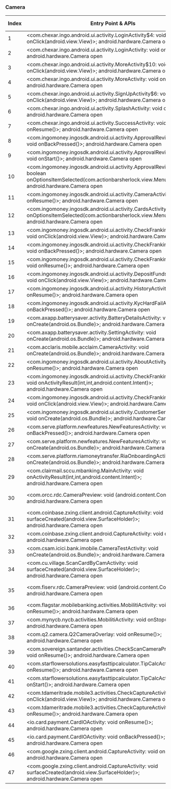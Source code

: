 ### Camera
| Index | Entry Point & APIs | Screen shot | Resource id | Label |
| ------------- | ------------- | ------------- |-------------|-------------|
| 1 | <com.chexar.ingo.android.ui.activity.LoginActivity$4: void onClick(android.view.View)>; android.hardware.Camera open | ![](F:\COSMOS\output\py\Play_win8\Finance\com.af247.ingo.android\com.chexar.ingo.android.ui.activity.LoginActivity.png) |  | F |
| 2 | <com.chexar.ingo.android.ui.activity.LoginActivity: void onResume()>; android.hardware.Camera open | ![](F:\COSMOS\output\py\Play_win8\Finance\com.af247.ingo.android\com.chexar.ingo.android.ui.activity.LoginActivity.png) |  | F |
| 3 | <com.chexar.ingo.android.ui.activity.MoreActivity$10: void onClick(android.view.View)>; android.hardware.Camera open | ![](F:\COSMOS\output\py\Play_win8\Finance\com.af247.ingo.android\com.chexar.ingo.android.ui.activity.MoreActivity.png) |  | F |
| 4 | <com.chexar.ingo.android.ui.activity.MoreActivity: void onResume()>; android.hardware.Camera open | ![](F:\COSMOS\output\py\Play_win8\Finance\com.af247.ingo.android\com.chexar.ingo.android.ui.activity.MoreActivity.png) |  | F |
| 5 | <com.chexar.ingo.android.ui.activity.SignUpActivity$6: void onClick(android.view.View)>; android.hardware.Camera open | ![](F:\COSMOS\output\py\Play_win8\Finance\com.af247.ingo.android\com.chexar.ingo.android.ui.activity.SignUpActivity.png) |  | F |
| 6 | <com.chexar.ingo.android.ui.activity.SplashActivity: void onResume()>; android.hardware.Camera open | ![](F:\COSMOS\output\py\Play_win8\Finance\com.ace.ingo.android\com.chexar.ingo.android.ui.activity.SplashActivity.png) |  | F |
| 7 | <com.chexar.ingo.android.ui.activity.SuccessActivity: void onResume()>; android.hardware.Camera open | ![](F:\COSMOS\output\py\Play_win8\Finance\com.ace.ingo.android\com.chexar.ingo.android.ui.activity.SuccessActivity.png) |  | F |
| 8 | <com.ingomoney.ingosdk.android.ui.activity.ApprovalReviewActivity: void onBackPressed()>; android.hardware.Camera open | ![](F:\COSMOS\output\py\Play_win8\Finance\com.af247.ingo.android\com.ingomoney.ingosdk.android.ui.activity.ApprovalReviewActivity.png) |  |  |
| 9 | <com.ingomoney.ingosdk.android.ui.activity.ApprovalReviewActivity: void onStart()>; android.hardware.Camera open | ![](F:\COSMOS\output\py\Play_win8\Finance\com.af247.ingo.android\com.ingomoney.ingosdk.android.ui.activity.ApprovalReviewActivity.png) |  |  |
| 10 | <com.ingomoney.ingosdk.android.ui.activity.ApprovalReviewActivity: boolean onOptionsItemSelected(com.actionbarsherlock.view.MenuItem)>; android.hardware.Camera open | ![](F:\COSMOS\output\py\Play_win8\Finance\com.af247.ingo.android\com.ingomoney.ingosdk.android.ui.activity.ApprovalReviewActivity.png) |  |  |
| 11 | <com.ingomoney.ingosdk.android.ui.activity.CameraActivity: void onResume()>; android.hardware.Camera open | ![](F:\COSMOS\output\py\Play_win8\Finance\com.ace.ingo.android\com.ingomoney.ingosdk.android.ui.activity.CameraActivity.png) |  | |
| 12 | <com.ingomoney.ingosdk.android.ui.activity.CardsActivity: boolean onOptionsItemSelected(com.actionbarsherlock.view.MenuItem)>; android.hardware.Camera open | ![](F:\COSMOS\output\py\Play_win8\Finance\com.af247.ingo.android\com.ingomoney.ingosdk.android.ui.activity.CardsActivity.png) |  |  |
| 13 | <com.ingomoney.ingosdk.android.ui.activity.CheckFrankingActivity$4: void onClick(android.view.View)>; android.hardware.Camera open | ![](F:\COSMOS\output\py\Play_win8\Finance\com.af247.ingo.android\com.ingomoney.ingosdk.android.ui.activity.CheckFrankingActivity.png) |  | T |
| 14 | <com.ingomoney.ingosdk.android.ui.activity.CheckFrankingActivity: void onBackPressed()>; android.hardware.Camera open | ![](F:\COSMOS\output\py\Play_win8\Finance\com.bluebird.mobile\com.ingomoney.ingosdk.android.ui.activity.CheckFrankingActivity.png) |  | T |
| 15 | <com.ingomoney.ingosdk.android.ui.activity.CheckFrankingActivity: void onResume()>; android.hardware.Camera open | ![](F:\COSMOS\output\py\Play_win8\Finance\com.bluebird.mobile\com.ingomoney.ingosdk.android.ui.activity.CheckFrankingActivity.png) |  | T |
| 16 | <com.ingomoney.ingosdk.android.ui.activity.DepositFundsActivity$4: void onClick(android.view.View)>; android.hardware.Camera open | ![](F:\COSMOS\output\py\Play_win8\Finance\com.af247.ingo.android\com.ingomoney.ingosdk.android.ui.activity.DepositFundsActivity.png) |  | T |
| 17 | <com.ingomoney.ingosdk.android.ui.activity.HistoryActivity: void onResume()>; android.hardware.Camera open | ![](F:\COSMOS\output\py\Play_win8\Finance\com.af247.ingo.android\com.ingomoney.ingosdk.android.ui.activity.HistoryActivity.png) |  | T |
| 18 | <com.ingomoney.ingosdk.android.ui.activity.KycHardFailActivity: void onBackPressed()>; android.hardware.Camera open | ![](F:\COSMOS\output\py\Play_win8\Finance\com.af247.ingo.android\com.ingomoney.ingosdk.android.ui.activity.KycHardFailActivity.png) |  | |
| 19 | <com.axapp.batterysaver.activity.BatteryDetailsActivity: void onCreate(android.os.Bundle)>; android.hardware.Camera open | ![](F:\COSMOS\output\py\Play_win8\Finance\com.axapp.batterysaver\com.axapp.batterysaver.activity.BatteryDetailsActivity.png) |  | F |
| 20 | <com.axapp.batterysaver.activity.SettingActivity: void onCreate(android.os.Bundle)>; android.hardware.Camera open | ![](F:\COSMOS\output\py\Play_win8\Finance\com.axapp.batterysaver\com.axapp.batterysaver.activity.SettingActivity.png) |  | F|
| 21 | <com.acclaris.mobile.acclaim.CameraActivity: void onCreate(android.os.Bundle)>; android.hardware.Camera open | ![](F:\COSMOS\output\py\Play_win8\Finance\com.bankofamerica.health\com.acclaris.mobile.acclaim.CameraActivity.png) |  | |
| 22 | <com.ingomoney.ingosdk.android.ui.activity.AboutActivity: void onResume()>; android.hardware.Camera open | ![](F:\COSMOS\output\py\Play_win8\Finance\com.bluebird.mobile\com.ingomoney.ingosdk.android.ui.activity.AboutActivity.png) |  | |
| 23 | <com.ingomoney.ingosdk.android.ui.activity.CheckFrankingActivity: void onActivityResult(int,int,android.content.Intent)>; android.hardware.Camera open | ![](F:\COSMOS\output\py\Play_win8\Finance\com.bluebird.mobile\com.ingomoney.ingosdk.android.ui.activity.CheckFrankingActivity.png) |  | T |
| 24 | <com.ingomoney.ingosdk.android.ui.activity.CheckFrankingActivity$3: void onClick(android.view.View)>; android.hardware.Camera open | ![](F:\COSMOS\output\py\Play_win8\Finance\com.bluebird.mobile\com.ingomoney.ingosdk.android.ui.activity.CheckFrankingActivity.png) |  | T |
| 25 | <com.ingomoney.ingosdk.android.ui.activity.CustomerServiceActivity: void onCreate(android.os.Bundle)>; android.hardware.Camera open | ![](F:\COSMOS\output\py\Play_win8\Finance\com.bluebird.mobile\com.ingomoney.ingosdk.android.ui.activity.CustomerServiceActivity.png) |  |  |
| 26 | <com.serve.platform.newfeatures.NewFeaturesActivity: void onBackPressed()>; android.hardware.Camera open | ![](F:\COSMOS\output\py\Play_win8\Finance\com.bluebird.mobile\com.serve.platform.newfeatures.NewFeaturesActivity.png) |  | F |
| 27 | <com.serve.platform.newfeatures.NewFeaturesActivity: void onCreate(android.os.Bundle)>; android.hardware.Camera open | ![](F:\COSMOS\output\py\Play_win8\Finance\com.bluebird.mobile\com.serve.platform.newfeatures.NewFeaturesActivity.png) |  | F |
| 28 | <com.serve.platform.riamoneytransfer.RiaOnboardingActivity: void onCreate(android.os.Bundle)>; android.hardware.Camera open | ![](F:\COSMOS\output\py\Play_win8\Finance\com.bluebird.mobile\com.serve.platform.riamoneytransfer.RiaOnboardingActivity.png) |  | F |
| 29 | <com.clairmail.sccu.mbanking.MainActivity: void onActivityResult(int,int,android.content.Intent)>; android.hardware.Camera open | ![](F:\COSMOS\output\py\Play_win8\Finance\com.clairmail.sccu.mbanking\com.clairmail.sccu.mbanking.MainActivity.png) |  | |
| 30 | <com.orcc.rdc.CameraPreview: void <init>(android.content.Context)>; android.hardware.Camera open | ![](F:\COSMOS\output\py\Play_win8\Finance\org.coastalfcu.mobile\com.orcc.rdc.CameraActivity.png) | {'2131099656': <sensitive_component.SensitiveComponent.SensitiveView object at 0x0000022084D26E10>} | T |
| 31 | <com.coinbase.zxing.client.android.CaptureActivity: void surfaceCreated(android.view.SurfaceHolder)>; android.hardware.Camera open | ![](F:\COSMOS\output\py\Play_win8\Finance\com.coinbase.android\com.coinbase.zxing.client.android.CaptureActivity.png) |  | T |
| 32 | <com.coinbase.zxing.client.android.CaptureActivity: void onResume()>; android.hardware.Camera open | ![](F:\COSMOS\output\py\Play_win8\Finance\com.coinbase.android\com.coinbase.zxing.client.android.CaptureActivity.png) |  | T |
| 33 | <com.csam.icici.bank.imobile.CameraTestActivity: void onCreate(android.os.Bundle)>; android.hardware.Camera open | ![](F:\COSMOS\output\py\Play_win8\Finance\com.csam.icici.bank.imobile\com.csam.icici.bank.imobile.CameraTestActivity.png) |  | T |
| 34 | <com.cu.village.ScanCardByCamActivity: void surfaceCreated(android.view.SurfaceHolder)>; android.hardware.Camera open | ![](F:\COSMOS\output\py\Play_win8\Finance\com.cu.village\com.cu.village.ScanCardByCamActivity.png) |  | T |
| 35 | <com.fiserv.rdc.CameraPreview: void <init>(android.content.Context)>; android.hardware.Camera open | ![](F:\COSMOS\output\py\Play_win8\Finance\com.fiserv.trumark\com.fiserv.rdc.CameraActivity.png) | {'2131361800': <sensitive_component.SensitiveComponent.SensitiveView object at 0x000002208501E198>} | T |
| 36 | <com.flagstar.mobilebanking.activities.MobilitiActivity: void onResume()>; android.hardware.Camera open | ![](F:\COSMOS\output\py\Play_win8\Finance\com.flagstar.mobilebanking\com.flagstar.mobilebanking.activities.MobilitiActivity.png) |  | |
| 37 | <com.mynycb.nycb.activities.MobilitiActivity: void onStop()>; android.hardware.Camera open | ![](F:\COSMOS\output\py\Play_win8\Finance\com.mynycb.nycb\com.mynycb.nycb.activities.MobilitiActivity.png) |  | |
| 38 | <com.q2.camera.Q2CameraOverlay: void onResume()>; android.hardware.Camera open | ![](F:\COSMOS\output\py\Play_win8\Finance\com.q2e.texasdowcreditunion5004401st.mobile.production\com.q2.camera.Q2CameraOverlay.png) |  | T |
| 39 | <com.sovereign.santander.activities.CheckScanCameraPreviewActivity: void onResume()>; android.hardware.Camera open | ![](F:\COSMOS\output\py\Play_win8\Finance\com.sovereign.santander\com.sovereign.santander.activities.CheckScanCameraPreviewActivity.png) |  | T |
| 40 | <com.starflowersolutions.easyfasttipcalculator.TipCalcActivity: void onResume()>; android.hardware.Camera open | ![](F:\COSMOS\output\py\Play_win8\Finance\com.starflowersolutions.easytipcalculator\com.starflowersolutions.easyfasttipcalculator.TipCalcActivity.png) |  | T |
| 41 | <com.starflowersolutions.easyfasttipcalculator.TipCalcActivity: void onStart()>; android.hardware.Camera open | ![](F:\COSMOS\output\py\Play_win8\Finance\com.starflowersolutions.easytipcalculator\com.starflowersolutions.easyfasttipcalculator.TipCalcActivity.png) |  | T |
| 42 | <com.tdameritrade.mobile3.activities.CheckCaptureActivity: void onClick(android.view.View)>; android.hardware.Camera open | ![](F:\COSMOS\output\py\Play_win8\Finance\com.tdameritrade.mobile3\com.tdameritrade.mobile3.activities.CheckCaptureActivity.png) |  | T |
| 43 | <com.tdameritrade.mobile3.activities.CheckCaptureActivity: void onResume()>; android.hardware.Camera open | ![](F:\COSMOS\output\py\Play_win8\Finance\com.tdameritrade.mobile3\com.tdameritrade.mobile3.activities.CheckCaptureActivity.png) |  | T |
| 44 | <io.card.payment.CardIOActivity: void onResume()>; android.hardware.Camera open | ![](F:\COSMOS\output\py\Play_win8\Finance\com.yapstone.rentpayment\io.card.payment.CardIOActivity.png) |  | |
| 45 | <io.card.payment.CardIOActivity: void onBackPressed()>; android.hardware.Camera open | ![](F:\COSMOS\output\py\Play_win8\Finance\com.yapstone.rentpayment\io.card.payment.CardIOActivity.png) |  | |
| 46 | <com.google.zxing.client.android.CaptureActivity: void onResume()>; android.hardware.Camera open | ![](F:\COSMOS\output\py\Play_win8\Finance\io.appery.project146710\com.google.zxing.client.android.CaptureActivity.png) |  | |
| 47 | <com.google.zxing.client.android.CaptureActivity: void surfaceCreated(android.view.SurfaceHolder)>; android.hardware.Camera open | ![](F:\COSMOS\output\py\Play_win8\Finance\io.appery.project146710\com.google.zxing.client.android.CaptureActivity.png) |  | |
